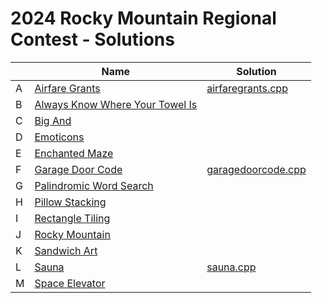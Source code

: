 # 2024 Rocky Mountain Regional Contest - Solutions

|   | Name | Solution |
| - | ---- | -------- |
| A | [Airfare Grants](https://open.kattis.com/problems/airfaregrants) | [airfaregrants.cpp](./airfaregrants.cpp) |
| B | [Always Know Where Your Towel Is](https://open.kattis.com/problems/alwaysknowwhereyourtowelis) |  |
| C | [Big And](https://open.kattis.com/problems/bigand) |  |
| D | [Emoticons](https://open.kattis.com/problems/emoticons2) |  |
| E | [Enchanted Maze](https://open.kattis.com/problems/enchantedmaze) |  |
| F | [Garage Door Code](https://open.kattis.com/problems/garagedoorcode) | [garagedoorcode.cpp](./garagedoorcode.cpp) |
| G | [Palindromic Word Search](https://open.kattis.com/problems/palindromicwordsearch) |  |
| H | [Pillow Stacking](https://open.kattis.com/problems/pillowstacking) |  |
| I | [Rectangle Tiling](https://open.kattis.com/problems/rectangletiling) |  |
| J | [Rocky Mountain](https://open.kattis.com/problems/rockymountain) |  |
| K | [Sandwich Art](https://open.kattis.com/problems/sandwichart) |  |
| L | [Sauna](https://open.kattis.com/problems/sauna) | [sauna.cpp](./sauna.cpp) |
| M | [Space Elevator](https://open.kattis.com/problems/spaceelevator) |  |
